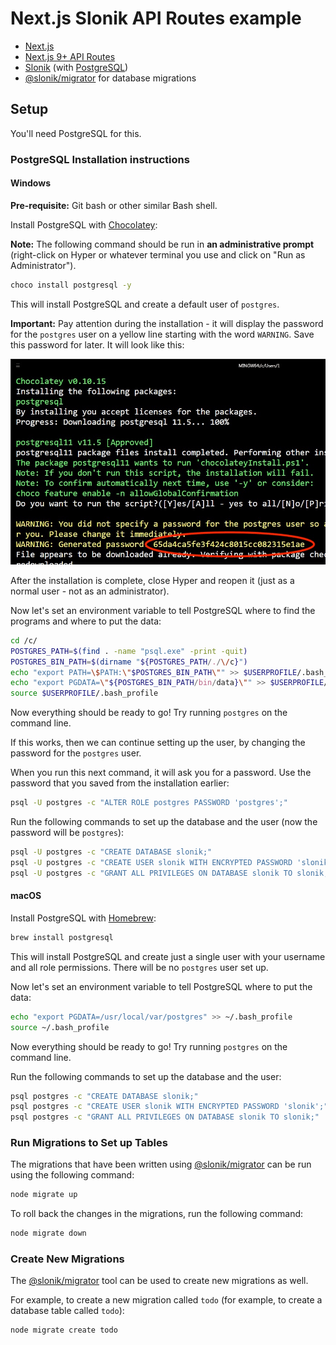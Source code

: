 # Next.js Slonik API Routes example

- [Next.js](https://nextjs.org/)
- [Next.js 9+ API Routes](https://nextjs.org/blog/next-9#api-routes)
- [Slonik](https://github.com/gajus/slonik) (with [PostgreSQL](https://www.postgresql.org/))
- [@slonik/migrator](https://www.npmjs.com/package/@slonik/migrator) for database migrations

## Setup

You'll need PostgreSQL for this.

### PostgreSQL Installation instructions

#### Windows

**Pre-requisite:** Git bash or other similar Bash shell.

Install PostgreSQL with [Chocolatey](https://chocolatey.org/):

**Note:** The following command should be run in **an administrative prompt** (right-click on Hyper or whatever terminal you use and click on "Run as Administrator").

```sh
choco install postgresql -y
```

This will install PostgreSQL and create a default user of `postgres`.

**Important:** Pay attention during the installation - it will display the password for the `postgres` user on a yellow line starting with the word `WARNING`. Save this password for later. It will look like this:

<img src="chocolatey-postgres-generated-password.png">

After the installation is complete, close Hyper and reopen it (just as a normal user - not as an administrator).

Now let's set an environment variable to tell PostgreSQL where to find the programs and where to put the data:

```sh
cd /c/
POSTGRES_PATH=$(find . -name "psql.exe" -print -quit)
POSTGRES_BIN_PATH=$(dirname "${POSTGRES_PATH/./\/c}")
echo "export PATH=\$PATH:\"$POSTGRES_BIN_PATH\"" >> $USERPROFILE/.bash_profile
echo "export PGDATA=\"${POSTGRES_BIN_PATH/bin/data}\"" >> $USERPROFILE/.bash_profile
source $USERPROFILE/.bash_profile
```

Now everything should be ready to go! Try running `postgres` on the command line.

If this works, then we can continue setting up the user, by changing the password for the `postgres` user.

When you run this next command, it will ask you for a password. Use the password that you saved from the installation earlier:

```sh
psql -U postgres -c "ALTER ROLE postgres PASSWORD 'postgres';"
```

Run the following commands to set up the database and the user (now the password will be `postgres`):

```sh
psql -U postgres -c "CREATE DATABASE slonik;"
psql -U postgres -c "CREATE USER slonik WITH ENCRYPTED PASSWORD 'slonik';"
psql -U postgres -c "GRANT ALL PRIVILEGES ON DATABASE slonik TO slonik;"
```

#### macOS

Install PostgreSQL with [Homebrew](https://brew.sh/):

```sh
brew install postgresql
```

This will install PostgreSQL and create just a single user with your username and all role permissions. There will be no `postgres` user set up.

Now let's set an environment variable to tell PostgreSQL where to put the data:

```sh
echo "export PGDATA=/usr/local/var/postgres" >> ~/.bash_profile
source ~/.bash_profile
```

Now everything should be ready to go! Try running `postgres` on the command line.

Run the following commands to set up the database and the user:

```sh
psql postgres -c "CREATE DATABASE slonik;"
psql postgres -c "CREATE USER slonik WITH ENCRYPTED PASSWORD 'slonik';"
psql postgres -c "GRANT ALL PRIVILEGES ON DATABASE slonik TO slonik;"
```

### Run Migrations to Set up Tables

The migrations that have been written using [@slonik/migrator](https://www.npmjs.com/package/@slonik/migrator) can be run using the following command:

```sh
node migrate up
```

To roll back the changes in the migrations, run the following command:

```sh
node migrate down
```

### Create New Migrations

The [@slonik/migrator](https://www.npmjs.com/package/@slonik/migrator) tool can be used to create new migrations as well.

For example, to create a new migration called `todo` (for example, to create a database table called `todo`):

```sh
node migrate create todo
```
